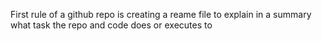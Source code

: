 First rule of a github repo is creating a reame file  to explain  in a summary what task the repo and code does or executes to

